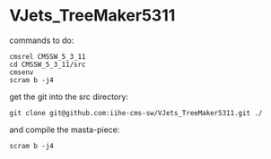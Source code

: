 VJets_TreeMaker5311
===================
commands to do:

    cmsrel CMSSW_5_3_11
    cd CMSSW_5_3_11/src
    cmsenv
    scram b -j4


get the git into the src directory:

    git clone git@github.com:iihe-cms-sw/VJets_TreeMaker5311.git ./

and compile the masta-piece:

    scram b -j4
